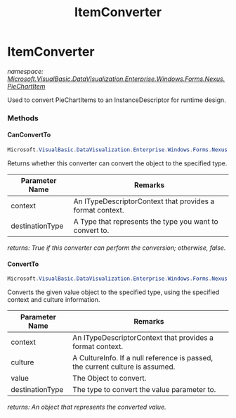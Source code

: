 ﻿---
title: ItemConverter
---

# ItemConverter
_namespace: [Microsoft.VisualBasic.DataVisualization.Enterprise.Windows.Forms.Nexus.PieChartItem](N-Microsoft.VisualBasic.DataVisualization.Enterprise.Windows.Forms.Nexus.PieChartItem.html)_

Used to convert PieChartItems to an InstanceDescriptor for runtime design.

### Methods

#### CanConvertTo
```csharp
Microsoft.VisualBasic.DataVisualization.Enterprise.Windows.Forms.Nexus.PieChartItem.ItemConverter.CanConvertTo(System.ComponentModel.ITypeDescriptorContext,System.Type)
```
Returns whether this converter can convert the object to the specified type.

|Parameter Name|Remarks|
|--------------|-------|
|context|An ITypeDescriptorContext that provides a format context.|
|destinationType|A Type that represents the type you want to convert to.|

_returns: True if this converter can perform the conversion; otherwise, false._

#### ConvertTo
```csharp
Microsoft.VisualBasic.DataVisualization.Enterprise.Windows.Forms.Nexus.PieChartItem.ItemConverter.ConvertTo(System.ComponentModel.ITypeDescriptorContext,System.Globalization.CultureInfo,System.Object,System.Type)
```
Converts the given value object to the specified type, using the specified context and culture information.

|Parameter Name|Remarks|
|--------------|-------|
|context|An ITypeDescriptorContext that provides a format context.|
|culture|A CultureInfo. If a null reference is passed, the current culture is assumed.|
|value|The Object to convert.|
|destinationType|The type to convert the value parameter to.|

_returns: An object that represents the converted value._




